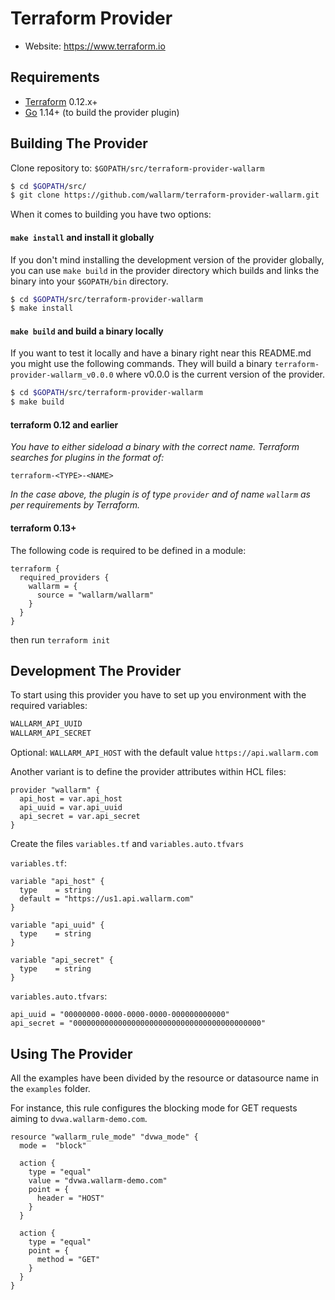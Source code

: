 # Terraform Provider

- Website: https://www.terraform.io

## Requirements

-	[Terraform](https://www.terraform.io/downloads.html) 0.12.x+
-	[Go](https://golang.org/doc/install) 1.14+ (to build the provider plugin)


## Building The Provider

Clone repository to: `$GOPATH/src/terraform-provider-wallarm`

```sh
$ cd $GOPATH/src/
$ git clone https://github.com/wallarm/terraform-provider-wallarm.git
```

When it comes to building you have two options:

#### `make install` and install it globally

If you don't mind installing the development version of the provider
globally, you can use `make build` in the provider directory which
builds and links the binary into your `$GOPATH/bin` directory.

```sh
$ cd $GOPATH/src/terraform-provider-wallarm
$ make install
```

#### `make build` and build a binary locally

If you want to test it locally and have a binary right near this README.md you might use the following commands. They will build a binary `terraform-provider-wallarm_v0.0.0` where v0.0.0 is the current version of the provider.

```sh
$ cd $GOPATH/src/terraform-provider-wallarm
$ make build
```

#### terraform 0.12 and earlier

*You have to either sideload a binary with the correct name. Terraform searches for plugins in the format of:*

```
terraform-<TYPE>-<NAME>
````

*In the case above, the plugin is of type `provider` and of name `wallarm` as per requirements by Terraform.*

#### terraform 0.13+

The following code is required to be defined in a module:

```hcl-terraform
terraform {
  required_providers {
    wallarm = {
      source = "wallarm/wallarm"
    }
  }
}
```

then run `terraform init`

## Development The Provider

To start using this provider you have to set up you environment with the required variables:
```sh
WALLARM_API_UUID
WALLARM_API_SECRET
```
Optional:
`WALLARM_API_HOST` with the default value `https://api.wallarm.com`

Another variant is to define the provider attributes within HCL files:

```hcl
provider "wallarm" {
  api_host = var.api_host
  api_uuid = var.api_uuid
  api_secret = var.api_secret
}
```
Create the files `variables.tf` and `variables.auto.tfvars`

`variables.tf`:
```hcl
variable "api_host" {
  type    = string
  default = "https://us1.api.wallarm.com"
}

variable "api_uuid" {
  type    = string
}

variable "api_secret" {
  type    = string
}

```
`variables.auto.tfvars`:
```
api_uuid = "00000000-0000-0000-0000-000000000000"
api_secret = "000000000000000000000000000000000000000000"
```

## Using The Provider

All the examples have been divided by the resource or datasource name in the `examples` folder.

For instance, this rule configures the blocking mode for GET requests aiming to `dvwa.wallarm-demo.com`.

```hcl
resource "wallarm_rule_mode" "dvwa_mode" {
  mode =  "block"

  action {
    type = "equal"
    value = "dvwa.wallarm-demo.com"
    point = {
      header = "HOST"
    }
  }

  action {
    type = "equal"
    point = {
      method = "GET"
    }
  }
}
```
